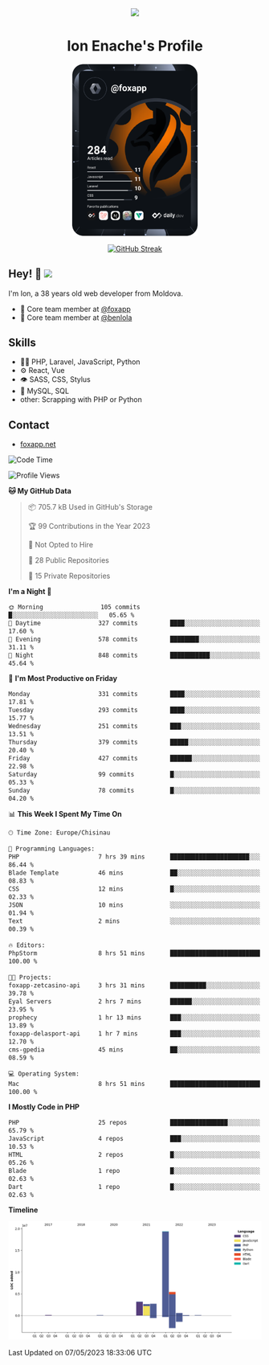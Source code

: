 <div id="header" align="center">
  <img src="https://media.giphy.com/media/M9gbBd9nbDrOTu1Mqx/giphy.gif" width="100"/>
	<h1>Ion Enache's Profile</h1>
</div>
<div align="center">
	<a href="https://app.daily.dev/foxapp"><img src="https://github.com/foxapp/foxapp/blob/master/devcard.svg" width="250" alt="Ion Enache's Dev Card"/></a>
</div>


<div align="center">
	
[![GitHub Streak](http://github-readme-streak-stats.herokuapp.com?user=foxapp&hide_border=true&date_format=M%20j%5B%2C%20Y%5D)](https://git.io/streak-stats)
	
</div>


## Hey! 👋 <img src="https://media.giphy.com/media/hvRJCLFzcasrR4ia7z/giphy.gif" width="30px"/>
I'm Ion, a 38 years old web developer from Moldova.


- 👥 Core team member at [@foxapp](https://github.com/foxapp)
- 👥 Core team member at [@benlola](https://github.com/benlola)

## Skills
- 👨‍💻 PHP, Laravel, JavaScript, Python
- ⚙️ React, Vue
- 👁️ SASS, CSS, Stylus
- 💽 MySQL, SQL
- other: Scrapping with PHP or Python

## Contact
- [foxapp.net](https://www.foxapp.net)

<!--START_SECTION:waka-->
![Code Time](http://img.shields.io/badge/Code%20Time-1%2C309%20hrs%208%20mins-blue)

![Profile Views](http://img.shields.io/badge/Profile%20Views-0-blue)

**🐱 My GitHub Data** 

> 📦 705.7 kB Used in GitHub's Storage 
 > 
> 🏆 99 Contributions in the Year 2023
 > 
> 🚫 Not Opted to Hire
 > 
> 📜 28 Public Repositories 
 > 
> 🔑 15 Private Repositories 
 > 
**I'm a Night 🦉** 

```text
🌞 Morning                105 commits         █░░░░░░░░░░░░░░░░░░░░░░░░   05.65 % 
🌆 Daytime                327 commits         ████░░░░░░░░░░░░░░░░░░░░░   17.60 % 
🌃 Evening                578 commits         ████████░░░░░░░░░░░░░░░░░   31.11 % 
🌙 Night                  848 commits         ███████████░░░░░░░░░░░░░░   45.64 % 
```
📅 **I'm Most Productive on Friday** 

```text
Monday                   331 commits         ████░░░░░░░░░░░░░░░░░░░░░   17.81 % 
Tuesday                  293 commits         ████░░░░░░░░░░░░░░░░░░░░░   15.77 % 
Wednesday                251 commits         ███░░░░░░░░░░░░░░░░░░░░░░   13.51 % 
Thursday                 379 commits         █████░░░░░░░░░░░░░░░░░░░░   20.40 % 
Friday                   427 commits         ██████░░░░░░░░░░░░░░░░░░░   22.98 % 
Saturday                 99 commits          █░░░░░░░░░░░░░░░░░░░░░░░░   05.33 % 
Sunday                   78 commits          █░░░░░░░░░░░░░░░░░░░░░░░░   04.20 % 
```


📊 **This Week I Spent My Time On** 

```text
🕑︎ Time Zone: Europe/Chisinau

💬 Programming Languages: 
PHP                      7 hrs 39 mins       ██████████████████████░░░   86.44 % 
Blade Template           46 mins             ██░░░░░░░░░░░░░░░░░░░░░░░   08.83 % 
CSS                      12 mins             █░░░░░░░░░░░░░░░░░░░░░░░░   02.33 % 
JSON                     10 mins             ░░░░░░░░░░░░░░░░░░░░░░░░░   01.94 % 
Text                     2 mins              ░░░░░░░░░░░░░░░░░░░░░░░░░   00.39 % 

🔥 Editors: 
PhpStorm                 8 hrs 51 mins       █████████████████████████   100.00 % 

🐱‍💻 Projects: 
foxapp-zetcasino-api     3 hrs 31 mins       ██████████░░░░░░░░░░░░░░░   39.78 % 
Eyal Servers             2 hrs 7 mins        ██████░░░░░░░░░░░░░░░░░░░   23.95 % 
prophecy                 1 hr 13 mins        ███░░░░░░░░░░░░░░░░░░░░░░   13.89 % 
foxapp-delasport-api     1 hr 7 mins         ███░░░░░░░░░░░░░░░░░░░░░░   12.70 % 
cms-gpedia               45 mins             ██░░░░░░░░░░░░░░░░░░░░░░░   08.59 % 

💻 Operating System: 
Mac                      8 hrs 51 mins       █████████████████████████   100.00 % 
```

**I Mostly Code in PHP** 

```text
PHP                      25 repos            ████████████████░░░░░░░░░   65.79 % 
JavaScript               4 repos             ███░░░░░░░░░░░░░░░░░░░░░░   10.53 % 
HTML                     2 repos             █░░░░░░░░░░░░░░░░░░░░░░░░   05.26 % 
Blade                    1 repo              █░░░░░░░░░░░░░░░░░░░░░░░░   02.63 % 
Dart                     1 repo              █░░░░░░░░░░░░░░░░░░░░░░░░   02.63 % 
```



**Timeline**

![Lines of Code chart](https://raw.githubusercontent.com/foxapp/foxapp/master/assets/bar_graph.png)


 Last Updated on 07/05/2023 18:33:06 UTC
<!--END_SECTION:waka-->
